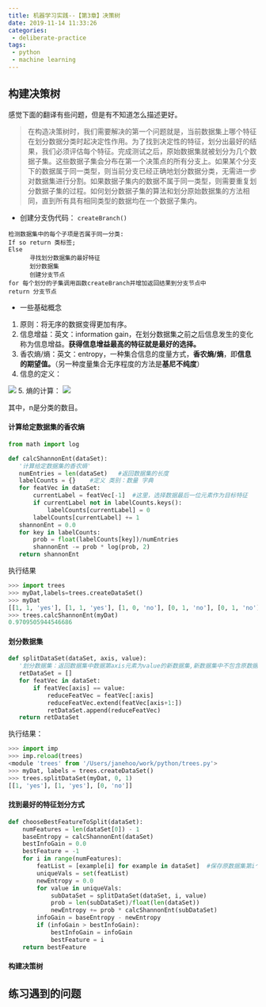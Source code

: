 ```yaml
---
title: 机器学习实践--【第3章】决策树
date: 2019-11-14 11:33:26
categories:
 - deliberate-practice
tags:
 - python
 - machine learning
---
```

## 构建决策树

感觉下面的翻译有些问题，但是有不知道怎么描述更好。
>在构造决策树时，我们需要解决的第一个问题就是，当前数据集上哪个特征在划分数据分类时起决定性作用。为了找到决定性的特征，划分出最好的结果，我们必须评估每个特征。完成测试之后，原始数据集就被划分为几个数据子集。这些数据子集会分布在第一个决策点的所有分支上。如果某个分支下的数据属于同一类型，则当前分支已经正确地划分数据分类，无需进一步对数据集进行分割。如果数据子集内的数据不属于同一类型，则需要重复划分数据子集的过程。如何划分数据子集的算法和划分原始数据集的方法相同，直到所有具有相同类型的数据均在一个数据子集内。

- 创建分支伪代码：
`createBranch()`

```
检测数据集中的每个子项是否属于同一分类: 
If so return 类标签;
Else
      寻找划分数据集的最好特征
      划分数据集
      创建分支节点
for 每个划分的子集调用函数createBranch并增加返回结果到分支节点中
return 分支节点
```

- 一些基础概念
1. 原则：将无序的数据变得更加有序。
2. 信息增益：英文：information gain，在划分数据集之前之后信息发生的变化称为信息增益。**获得信息增益最高的特征就是最好的选择。**
3. 香农熵/熵：英文：entropy，一种集合信息的度量方式，**香农熵/熵**，即**信息的期望值。**（另一种度量集合无序程度的方法是**基尼不纯度**）
4. 信息的定义：
<img src="http://chart.googleapis.com/chart?cht=tx&chl= l\left ( x_{i} \right )=- \log _{2} p\left ( x_{i} \right )" style="border:none;">
5. 熵的计算：
<img src="http://chart.googleapis.com/chart?cht=tx&chl=H=-\sum_{i=1}^{n} \log _{2}p\left ( x_{i} \right )" style="border:none;">

其中，n是分类的数目。

#### 计算给定数据集的香农熵
 ```python
from math import log

def calcShannonEnt(dataSet):
    '计算给定数据集的香农熵'
    numEntries = len(dataSet)   #返回数据集的长度
    labelCounts = {}    #定义 类别：数量 字典
    for featVec in dataSet:
        currentLabel = featVec[-1]  #这里，选择数据最后一位元素作为目标特征
        if currentLabel not in labelCounts.keys():
            labelCounts[currentLabel] = 0
        labelCounts[currentLabel] += 1
    shannonEnt = 0.0
    for key in labelCounts:
        prob = float(labelCounts[key])/numEntries
        shannonEnt -= prob * log(prob, 2)
    return shannonEnt
 ```
 执行结果
 ```python
>>> import trees
>>> myDat,labels=trees.createDataSet()
>>> myDat
[[1, 1, 'yes'], [1, 1, 'yes'], [1, 0, 'no'], [0, 1, 'no'], [0, 1, 'no']]
>>> trees.calcShannonEnt(myDat)
0.9709505944546686
 ```

#### 划分数据集
 ```python
def splitDataSet(dataSet, axis, value):
    '划分数据集：返回数据集中数据第axis元素为value的新数据集,新数据集中不包含原数据集中第axis元素'
    retDataSet = []
    for featVec in dataSet:
        if featVec[axis] == value:
            reduceFeatVec = featVec[:axis]
            reduceFeatVec.extend(featVec[axis+1:])
            retDataSet.append(reduceFeatVec)
    return retDataSet
 ```
 执行结果：
 ```python
>>> import imp
>>> imp.reload(trees)
<module 'trees' from '/Users/janehoo/work/python/trees.py'>
>>> myDat, labels = trees.createDataSet()
>>> trees.splitDataSet(myDat, 0, 1)
[[1, 'yes'], [1, 'yes'], [0, 'no']]
 ```
#### 找到最好的特征划分方式
```python
def chooseBestFeatureToSplit(dataSet):
    numFeatures = len(dataSet[0]) - 1
    baseEntropy = calcShannonEnt(dataSet)
    bestInfoGain = 0.0
    bestFeature = -1
    for i in range(numFeatures):
        featList = [example[i] for example in dataSet]  #保存原数据集第i个元素组成的新集合，用于后续循环
        uniqueVals = set(featList)
        newEntropy = 0.0
        for value in uniqueVals:
            subDataSet = splitDataSet(dataSet, i, value)
            prob = len(subDataSet)/float(len(dataSet))
            newEntropy += prob * calcShannonEnt(subDataSet)
        infoGain = baseEntropy - newEntropy
        if (infoGain > bestInfoGain):
            bestInfoGain = infoGain
            bestFeature = i
    return bestFeature
```
#### 构建决策树


## 练习遇到的问题
